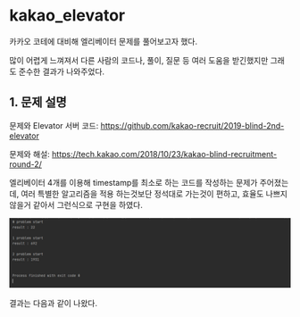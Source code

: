# kakao_elevator

카카오 코테에 대비해 엘리베이터 문제를 풀어보고자 했다.

많이 어렵게 느껴져서 다른 사람의 코드나, 풀이, 질문 등 여러 도움을 받긴했지만 그래도 준수한 결과가 나와주었다.



## 1. 문제 설명

문제와 Elevator 서버 코드: https://github.com/kakao-recruit/2019-blind-2nd-elevator

문제와 해설: https://tech.kakao.com/2018/10/23/kakao-blind-recruitment-round-2/



엘리베이터 4개를 이용해 timestamp를 최소로 하는 코드를 작성하는 문제가 주어졌는데, 여러 특별한 알고리즘을 적용 하는것보단 정석대로 가는것이 편하고, 효율도 나쁘지 않을거 같아서 그런식으로 구현을 하였다.



![result](./result.png)

결과는 다음과 같이 나왔다.
